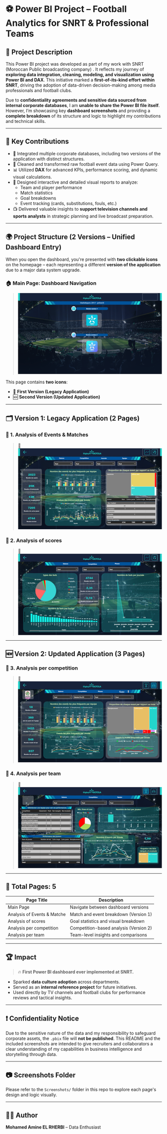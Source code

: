 # ⚽ Power BI Project – Football Analytics for SNRT & Professional Teams

## 📌 Project Description

This Power BI project was developed as part of my work with SNRT (Moroccan Public broadcasting company) . It reflects my journey of **exploring data integration, cleaning, modeling, and visualization using Power BI and DAX**. This initiative marked a **first-of-its-kind effort within SNRT**, driving the adoption of data-driven decision-making among media professionals and football clubs.

Due to **confidentiality agreements and sensitive data sourced from internal corporate databases**, I am **unable to share the Power BI file itself**. However, I’m showcasing key **dashboard screenshots** and providing a **complete breakdown** of its structure and logic to highlight my contributions and technical skills.

---

## 🧠 Key Contributions

- 🔗 Integrated multiple corporate databases, including two versions of the application with distinct structures.
- 🧹 Cleaned and transformed raw football event data using Power Query.
- 📊 Utilized **DAX** for advanced KPIs, performance scoring, and dynamic visual calculations.
- 🎯 Designed interactive and detailed visual reports to analyze:
  - Team and player performance
  - Match statistics
  - Goal breakdowns
  - Event tracking (cards, substitutions, fouls, etc.)
- 📺 Delivered valuable insights to **support television channels and sports analysts** in strategic planning and live broadcast preparation.

---

## 🌍 Project Structure (2 Versions – Unified Dashboard Entry)

When you open the dashboard, you're presented with **two clickable icons** on the homepage – each representing a different **version of the application** due to a major data system upgrade.

### 🏠 Main Page: Dashboard Navigation

> ![Main Page](Screenshots/main_page.png)

This page contains **two icons**:
- 📁 **First Version (Legacy Application)**
- 🆕 **Second Version (Updated Application)**

---

## 🗂️ Version 1: Legacy Application (2 Pages)

### 📄 1. Analysis of Events & Matches

> 📸 ![Version1_events_matchs](Screenshots/version1_events_matchs.png)


### 📄 2. Analysis of scores

> 📸  ![Version1_events_matchs](Screenshots/version1_goals_analysis.png)


---

## 🆕 Version 2: Updated Application (3 Pages)

### 📄 3. Analysis per competition

> 📸 ![Version1_events_matchs](Screenshots/version2_competition_analysis.png)  


### 📄 4. Analysis per team

> 📸 ![Version1_events_matchs](Screenshots/version2_team_analysis.png)    


---

## 🏁 Total Pages: 5

| Page Title                    | Description                                |
|------------------------------|--------------------------------------------|
| Main Page                    | Navigate between dashboard versions        |
| Analysis of Events & Matche      | Match and event breakdown (Version 1)      |
| Analysis of scores            | Goal statistics and visual breakdown       |
| Analysis per competition   | Competition-based analysis (Version 2)     |
| Analysis per team           | Team-level insights and comparisons        |

---

## 🏆 Impact

> 🔥 **First Power BI dashboard ever implemented at SNRT.**

- Sparked **data culture adoption** across departments.
- Served as an **internal reference project** for future initiatives.
- Used directly by TV channels and football clubs for performance reviews and tactical insights.

---

## ❗ Confidentiality Notice

Due to the sensitive nature of the data and my responsibility to safeguard corporate assets, the `.pbix` file will **not be published**. This README and the included screenshots are intended to give recruiters and collaborators a clear understanding of my capabilities in business intelligence and storytelling through data.

---

## 📷 Screenshots Folder

Please refer to the `Screenshots/` folder in this repo to explore each page's design and logic visually.

---

## 🧑‍💼 Author

**Mohamed Amine EL RHERBI** – Data Enthusiast 
